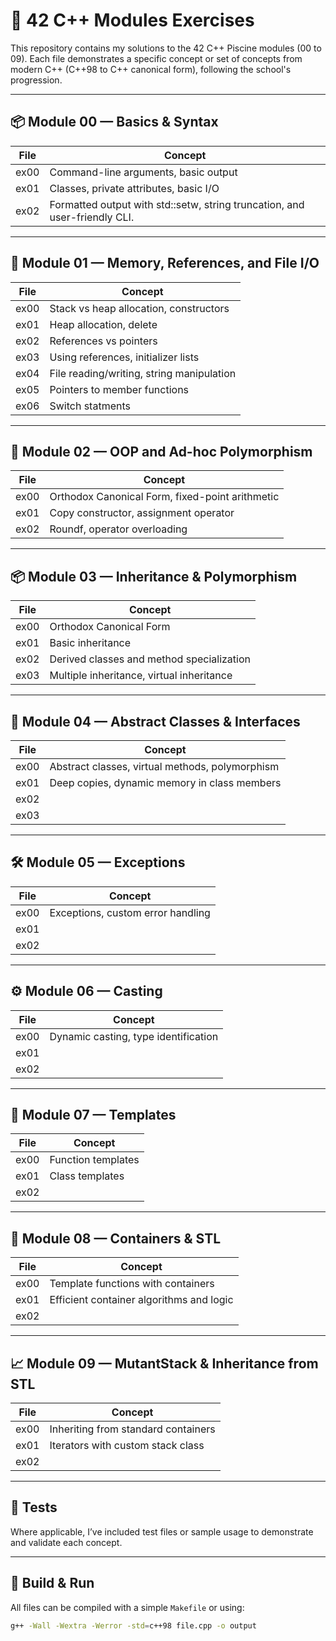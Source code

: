 # 📘 42 C++ Modules Exercises

This repository contains my solutions to the 42 C++ Piscine modules (00 to 09). Each file demonstrates a specific concept or set of concepts from modern C++ (C++98 to C++ canonical form), following the school's progression.

---

## 📦 Module 00 — Basics & Syntax
| File              | Concept                                                                         |
|-------------------|---------------------------------------------------------------------------------|
| ex00              | Command-line arguments, basic output                                            |
| ex01              | Classes, private attributes, basic I/O                                          |
| ex02              | Formatted output with std::setw, string truncation, and user-friendly CLI.      |

---

## 🧱 Module 01 — Memory, References, and File I/O
| File              | Concept                                          |
|-------------------|--------------------------------------------------|
| ex00              | Stack vs heap allocation, constructors           |
| ex01              | Heap allocation, delete                          |
| ex02              | References vs pointers                           |
| ex03              | Using references, initializer lists              |
| ex04              | File reading/writing, string manipulation        |
| ex05              | Pointers to member functions                     |
| ex06              | Switch statments                                 |

---

## 🧠 Module 02 — OOP and Ad-hoc Polymorphism
| File                  | Concept                                             |
|-----------------------|-----------------------------------------------------|
| ex00                  | Orthodox Canonical Form, fixed-point arithmetic     |
| ex01                  | Copy constructor, assignment operator               |
| ex02                  | Roundf, operator overloading                        |

---

## 📦 Module 03 — Inheritance & Polymorphism
| File                    | Concept                                       |
|-------------------------|-----------------------------------------------|
| ex00                    | Orthodox Canonical Form                       |
| ex01                    | Basic inheritance                             |
| ex02                    | Derived classes and method specialization     |
| ex03                    | Multiple inheritance, virtual inheritance     |

---

## 🎯 Module 04 — Abstract Classes & Interfaces
| File                  | Concept                                           |
|-----------------------|---------------------------------------------------|
| ex00                  | Abstract classes, virtual methods, polymorphism   |
| ex01                  | Deep copies, dynamic memory in class members      |
| ex02                  |
| ex03                  |

---

## 🛠 Module 05 — Exceptions
| File               | Concept                            |
|--------------------|------------------------------------|
| ex00               | Exceptions, custom error handling  |
| ex01               |
| ex02               |

---

## ⚙️ Module 06 — Casting
| File                  | Concept                                |
|-----------------------|----------------------------------------|
| ex00                  | Dynamic casting, type identification   |
| ex01                  |
| ex02                  |

---

## 🎲 Module 07 — Templates
| File                | Concept                        |
|---------------------|--------------------------------|
| ex00                | Function templates             |
| ex01                | Class templates                |
| ex02                |

---

## 🧰 Module 08 — Containers & STL
| File                | Concept                                  |
|---------------------|------------------------------------------|
| ex00                | Template functions with containers       |
| ex01                | Efficient container algorithms and logic |
| ex02                |

---

## 📈 Module 09 — MutantStack & Inheritance from STL
| File                | Concept                                   |
|---------------------|-------------------------------------------|
| ex00                | Inheriting from standard containers       |
| ex01                | Iterators with custom stack class         |
| ex02                |

---

## 🧪 Tests
Where applicable, I’ve included test files or sample usage to demonstrate and validate each concept.

---

## 🔧 Build & Run

All files can be compiled with a simple `Makefile` or using:
```bash
g++ -Wall -Wextra -Werror -std=c++98 file.cpp -o output
